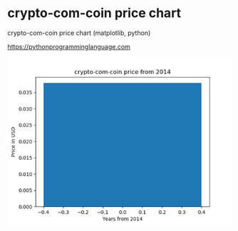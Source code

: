 # crypto-com-coin price chart 

crypto-com-coin price chart (matplotlib, python)

https://pythonprogramminglanguage.com

<img src='chart.png'>
